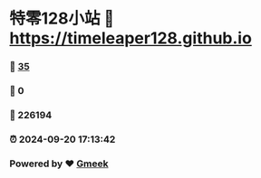 # 特零128小站 :link: https://timeleaper128.github.io 
### :page_facing_up: [35](https://timeleaper128.github.io/tag.html) 
### :speech_balloon: 0 
### :hibiscus: 226194 
### :alarm_clock: 2024-09-20 17:13:42 
### Powered by :heart: [Gmeek](https://github.com/Meekdai/Gmeek)
